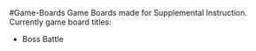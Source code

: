 #Game-Boards
Game Boards made for Supplemental Instruction.  
Currently game board titles:
  * Boss Battle

